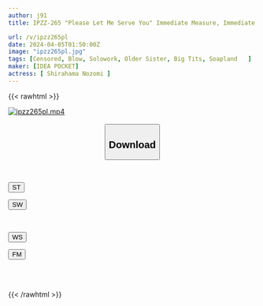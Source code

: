 ```yaml
---
author: j91
title: IPZZ-265 "Please Let Me Serve You" Immediate Measure, Immediate Sex! ! Amazing Body J Cup 100cm Big Breasts Soap Girl Nozomi Shirahama

url: /v/ipzz265pl
date: 2024-04-05T01:50:00Z
image: "ipzz265pl.jpg"
tags: [Censored, Blow, Solowork, Older Sister, Big Tits, Soapland	]
maker: [IDEA POCKET]
actress: [ Shirahama Nozomi ]
---
```



{{< rawhtml >}}

<div class="video" data-videoid="x96Vj1K280FQ4B">
    <a href="javascript:;">
        <img src="/v/ipzz265pl/ipzz265pl.jpg" width="WIDTH" height="HEIGHT" alt="ipzz265pl.mp4" loading="lazy">
    </a>
</div>

<script type="text/javascript" src="https://j91.asia/asset/on-demand-st.js"></script>

<br>
  <link rel="stylesheet" href="https://j91.asia/asset/bs5.css">
  
  <center>
  <button class="btn btn-primary" type="button" data-bs-toggle="collapse" data-bs-target=".multi-collapse" aria-expanded="false" aria-controls="multiCollapseExample1 multiCollapseExample2"><h2>Download</h2></button></center>
</p>
<div class="row">
  <div class="col">
    <div class="collapse multi-collapse" id="multiCollapseExample1">
      <div class="card card-body">
	      	      <br>
<div class="buttons">  
<p><a href="https://streamtape.to/v/x96Vj1K280FQ4B" target="_blank"><button class="btn-hover color-3"><i class="fa fa-download"></i> ST</button></a></p>
<p><a href="https://asnwish.com/8r4o4811vln5" target="_blank"><button class="btn-hover color-2"><i class="fa fa-download"></i> SW</button></a></p></div>
    </div>
  </div>
</div>
  <div class="col">
    <div class="collapse multi-collapse" id="multiCollapseExample2">
      <div class="card card-body">
	      <br>
<div class="buttons">
<p><a href="javascript:;"><button class="btn-hover color-9"><i class="fa fa-download"></i> WS</button></a></p>
<p><a href="javascript:;"><button class="btn-hover color-8"><i class="fa fa-download"></i> FM</button></a></p></div>
<br><br>
      </div>
    </div>
  </div>
</div>

{{< /rawhtml >}}